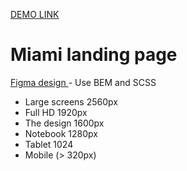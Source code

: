 [DEMO LINK](https://jastler.github.io/Miami/)

# Miami landing page
[Figma design ](https://www.figma.com/file/nHz8bflIwJaWP3P99vKTH5/miami_home_new?node-id=0%3A2) - Use BEM and SCSS

- Large screens 2560px
- Full HD 1920px
- The design 1600px
- Notebook 1280px
- Tablet 1024
- Mobile (> 320px)

